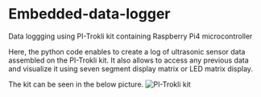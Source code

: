 # Embedded-data-logger
Data loggging using PI-Trokli kit containing Raspberry Pi4 microcontroller

Here, the python code enables to create a log of ultrasonic sensor data assembled on the PI-Trokli kit. It also allows to access any previous data and visualize it using seven segment display matrix or LED matrix display.

The kit can be seen in the below picture.
![PI-Trokli kit](https://user-images.githubusercontent.com/96352807/146701335-0189d8db-1359-4fe3-8688-cfdb51b0c832.jpg)

